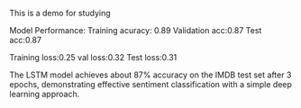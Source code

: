 This is a demo for studying

Model Performance:
Training acuracy: 0.89
Validation acc:0.87
Test acc:0.87

Training loss:0.25
val loss:0.32
Test loss:0.31

The LSTM model achieves about 87% accuracy on the IMDB test set after 3 epochs, demonstrating effective sentiment classification with a simple deep learning approach.


